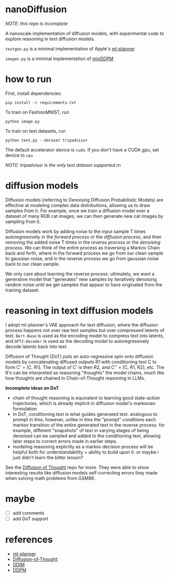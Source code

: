 # nanoDiffusion 

*NOTE: this repo is incomplete* 

A nanoscale implementation of diffusion models, with experimental code to explore reasoning in text diffusion models.

```textgen.py``` is a minimal implementation of Apple's [ml-planner](https://github.com/apple/ml-planner?tab=readme-ov-file)

```imagen.py``` is a minimal implementation of [minDDPM](https://github.com/aleksandrinvictor/minDDPM)  

# how to run

First, install dependencies: 

```pip install -r requirements.txt```

To train on FashionMNIST, run 

```python image.py```

To train on text datasets, run 

```python text.py --dataset tripadvisor``` 

The default accelerator device is ```cuda```. If you don't have a CUDA gpu, set device to ```cpu```

*NOTE: tripadvisor is the only text dataset supported rn*

# diffusion models

Diffusion models (referring to Denoising Diffusion Probabilistic Models) are effective at modeling complex data distributions, allowing us to draw samples from it. For example, once we train a diffusion model over a dataset of many RGB cat images, we can then generate new cat images by sampling from it. 

Diffusion models work by adding noise to the input sample T times autoregressively in the *forward process* or the *diffusion process*, and then removing the added noise T times in the *reverse process* or the *denoising process*. We can think of the entire process as traversing a Markov Chain back and forth, where in the forward process we go from our clean sample to gaussian noise, and in the reverse process we go from gaussian noise back to our clean sample. 

We only care about learning the reverse process: ultimately, we want a generative model that "generates" new samples by iteratively denoising random noise until we get samples that appear to have originated from the training dataset.

# reasoning in text diffusion models

I adopt ml-planner's VAE approach for text diffusion, where the diffusion process happens not over raw text samples but over compressed latents of text. ```Bert-Base``` is used as the encoding model to compress text into latents, and ```GPT2-Decoder``` is used as the decoding model to autoregressively decode latents back into text.

Diffusion of Thought (DoT) puts an auto-regressive spin onto diffusion models by concatenating diffused outputs R1 with conditioning text C to form C' = [C, R1]. The output of C' is then R2, and C'' = [C, R1, R2], etc. The R's can be interpreted as reasoning "thoughts" the model chains, much like how thoughts are chained in Chain-of-Thought reasoning in LLMs. 

**Incomplete ideas on DoT**
- chain of thought reasoning is equivalent to learning good state-action trajectories, which is already implicit in diffusion model's markovian formulation
- in DoT, conditioning text is what guides generated text. analogous to prompt in llms. however, unlike in llms the "prompt" conditions each markov transition of the entire generated text in the reverse process. for example, different "snapshots" of text in varying stages of being denoised can be sampled and added to the conditioning text, allowing later steps to correct errors made in earlier steps. 
- modeling reasoning explicitly as a markov decision process will be helpful both for understandability + ability to build upon it. or maybe i just didn't learn the bitter lesson?  

See the [Diffusion of Thought](https://github.com/HKUNLP/diffusion-of-thoughts) repo for more. They were able to show interesting results like diffusion models self-correcting errors they made when solving math problems from GSM8K.   

# maybe
- [ ] add comments
- [ ] add DoT support 

# references
- [ml-planner](https://arxiv.org/abs/2306.02531)
- [Diffusion-of-Thought](https://arxiv.org/abs/2402.07754)
- [DDIM](https://arxiv.org/abs/2010.02502) 
- [DDPM](https://arxiv.org/abs/2006.11239)



